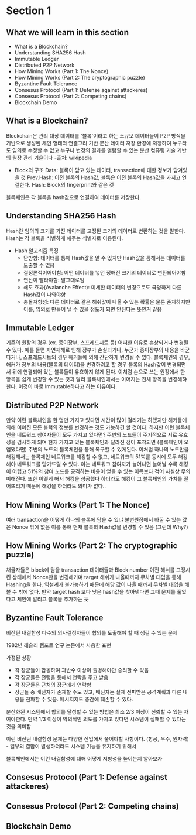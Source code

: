 # Section 1

## What we will learn in this section
- What is a Blockchain?
- Understanding SHA256 Hash
- Immutable Ledger
- Distributed P2P Network
- How Mining Works (Part 1: The Nonce)
- How Mining Works (Part 2: The cryptographic puzzle)
- Byzantine Fault Tolerance
- Consesus Protocol (Part 1: Defense against attackeres)
- Consesus Protocol (Part 2: Competing chains)
- Blockchain Demo

## What is a Blockchain?
Blockchain은 관리 대상 데이터를 '블록'이라고 하는 소규모 데이터들이 P2P 방식을 기반으로 생성된 체인 형태의 연결고리 기반 분산 데이터 저장 환경에 저장하여 누구라도 임의로 수정할 수 없고 누구나 변경의 결과를 열람할 수 있는 분산 컴퓨팅 기술 기반의 원장 관리 기술이다
-출처: wikipedia

- Block의 구조
    Data: 블록이 담고 있는 데이터, transaction에 대한 정보가 담겨있을 것
    Prev.Hash: 이전 블록의 Hash값, 블록은 이전 블록의 Hash값을 가지고 연결한다.
    Hash: Block의 fingerprint와 같은 것

블록체인은 각 블록을 hash값으로 연결하여 데이터를 저장한다.


## Understanding SHA256 Hash
Hash란 임의의 크기를 가진 데이터를 고정된 크기의 데이터로 변환하는 것을 말한다.
Hash는 각 블록을 식별하게 해주는 식별자로 이용된다.
- Hash 알고리즘 특징
    - 단방향: 데이터를 통해 Hash값을 알 수 있지만 Hash값을 통해서는 데이터를 도출할 수 없음
    - 결정론적이어야함: 어떤 데이터를 넣던 정해진 크기의 데이터로 변환되어야함
    - 연산이 빨라야함: 말그대로임
    - 쇄도 효과(Avalanche Effect): 미세한 데이터의 변경으로도 극명하게 다른 Hash값이 나와야함
    - 충돌저항성: 다른 데이터로 같은 해쉬값이 나올 수 있는 확률은 물론 존재하지만 이를, 임의로 만들어 낼 수 있을 정도가 되면 안된다는 뜻인거 같음


## Immutable Ledger
기존의 원장의 경우 (ex. 종이장부, 스프레드시트 등) 어떠한 이유로 손상되거나 변경될 수 있다. 예를 들면 자연재해로 인해 장부가 손실되거나, 누군가 종이장부의 내용을 바꾼다거나, 스프레드시트의 경우 해커들에 의해 간단하게 변경될 수 있다.
블록체인의 경우, 해커가 장부의 내용(블록의 데이터)을 변경하려고 할 경우 블록의 Hash값이 변경되면서 뒤에 연결되어 있는 블록들이 유효하지 않게 된다.
이처럼 손으로 쓰는 원장에서 한 항목을 쉽게 변경할 수 있는 것과 달리 블록체인에서는 이어지는 전체 항목을 변경해햐 한다.
이것이 바로 Immutable하다고 하는 이유이다.


## Distributed P2P Network
만약 이런 블록체인을 한 명만 가지고 있다면 시간이 많이 걸리기는 하겠지만 해커들에 의해 이어진 모든 블럭의 정보를 변경하는 것도 가능하긴 할 것이다.
하지만 이런 블록체인을 네트워크 참여자들이 모두 가지고 있다면?
주변의 노드들이 주기적으로 서로 유효성을 검사하게 되며 현재 가지고 있는 블록체인과 달라진 점이 포착되면 (블록체인이 오염됐다면) 주변의 노드의 블록체인을 통해 복구할 수 있게된다.
이처럼 하나의 노드만을 해킹해서는 블록체인 네트워크를 해킹할 수 없고, 네트워크의 51%를 동시에 모두 해킹해야 네트워크를 망가뜨릴 수 있다.
이는 네트워크 참여자가 늘어나면 늘어날 수록 해킹이 어렵고 51%의 참여 노드를 공격하는 비용이 얻을 수 있는 이득보다 적어 사실상 무의미해진다. 또한 어떻게 해서 해킹을 성공했다 하더라도 해킹이 그 블록체인의 가치를 떨어뜨리기 때문에 해킹을 하더라도 의미가 없다..


## How Mining Works (Part 1: The Nonce)
여러 transaction을 어떻게 하나의 블록에 담을 수 있냐
불변원장에서 바꿀 수 있는 값은 Nonce 밖에 없음 이를 통해 현재 블록의 Hash값을 변경할 수 있음 (그런데 Why?)

## How Mining Works (Part 2: The cryptographic puzzle)
채굴자들은 block에 담을 transaction 데이터들과 Block number 이전 해쉬를 고정시킨 상태에서 Nonce만을 변경해가며 target 해쉬가 나올때까지 무차별 대입을 통해 Hashing을 한다. 역설계가 불가능하기 때문에 해당 값이 나올 때까지 무차별 대입을 해볼 수 밖에 없다.
만약 target hash 보다 낮은 hash값을 찾아낸다면 그때 문제를 풀었다고 체인에 알리고 블록을 추가하는 듯

## Byzantine Fault Tolerance
비잔틴 내결함성
다수의 의사결정자들이 합의를 도출해야 할 때 생길 수 있는 문제

1982년 래슬리 램포트 연구 논문에서 사용한 표현

가정된 상황
- 각 장군들이 합동하여 과반수 이상이 출병해야만 승리할 수 있음
- 각 장군들은 전령을 통해서 연락을 주고 받음
- 각 장군들은 근처의 장군에게 연락함
- 장군들 중 배신자가 존재할 수도 있고, 배신자는 실제 전파받은 공격계획과 다른 내용을 전파할 수 있음. 메시지지도 중간에 훼손할 수 있다.

분산화된 시스템에서 합의를 달성할 수 있는 방법은 최소 2/3 이상이 신뢰할 수 있는 자여야한다.
만약 1/3 이상이 악의적인 의도를 가지고 있다면 시스템이 실패할 수 있다는 것을 의미함

이런 비잔틴 내결함성 문제는 다양한 산업에서 풀어야할 사항이다. (항공, 우주, 원자력) - 일부의 결함이 발생하더라도 시스템 기능을 유지하기 위해서

블록체인에서는 이런 내결함성에 대해 어떻게 저항성을 높이는지 알아보자

## Consesus Protocol (Part 1: Defense against attackeres)
## Consesus Protocol (Part 2: Competing chains)
## Blockchain Demo